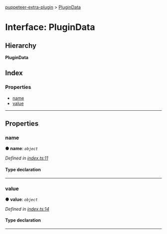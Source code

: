 [puppeteer-extra-plugin](../README.md) > [PluginData](../interfaces/plugindata.md)

# Interface: PluginData

## Hierarchy

**PluginData**

## Index

### Properties

* [name](plugindata.md#name)
* [value](plugindata.md#value)

---

## Properties

<a id="name"></a>

###  name

**● name**: *`object`*

*Defined in [index.ts:11](https://github.com/berstend/puppeteer-extra/blob/ed8cad5/packages/puppeteer-extra-plugin/src/index.ts#L11)*

#### Type declaration

[key: `string`]: `any`

___
<a id="value"></a>

###  value

**● value**: *`object`*

*Defined in [index.ts:14](https://github.com/berstend/puppeteer-extra/blob/ed8cad5/packages/puppeteer-extra-plugin/src/index.ts#L14)*

#### Type declaration

[key: `string`]: `any`

___

